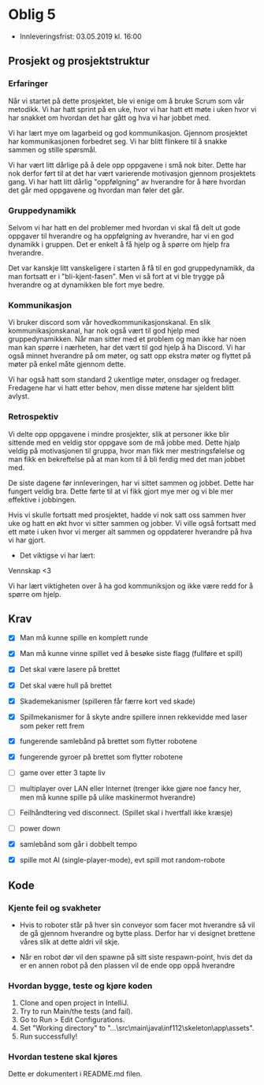 # Oblig 5
- Innleveringsfrist: 03.05.2019 kl. 16:00

## Prosjekt og prosjektstruktur

### Erfaringer

Når vi startet på dette prosjektet, ble vi enige om å bruke Scrum som
vår metodikk. Vi har hatt sprint på en uke, hvor vi har hatt ett møte
i uken hvor vi har snakket om hvordan det har gått og hva vi har
jobbet med.

Vi har lært mye om lagarbeid og god kommunikasjon. Gjennom prosjektet
har kommunikasjonen forbedret seg. Vi har blitt flinkere til å snakke
sammen og stille spørsmål.

Vi har vært litt dårlige på å dele opp oppgavene i små nok biter.
Dette har nok derfor ført til at det har vært varierende motivasjon
gjennom prosjektets gang. Vi har hatt litt dårlig "oppfølgning" av
hverandre for å høre hvordan det går med oppgavene og hvordan man
føler det går.

### Gruppedynamikk

Selvom vi har hatt en del problemer med hvordan vi skal få delt ut
gode oppgaver til hverandre og ha oppfølgning av hverandre, har vi en
god dynamikk i gruppen. Det er enkelt å få hjelp og å spørre om hjelp
fra hverandre.

Det var kanskje litt vanskeligere i starten å få til en god
gruppedynamikk, da man fortsatt er i "bli-kjent-fasen". Men vi så fort
at vi ble trygge på hverandre og at dynamikken ble fort mye bedre.

### Kommunikasjon
Vi bruker discord som vår hovedkommunikasjonskanal. En slik
kommunikasjonskanal, har nok også vært til god hjelp med
gruppedynamikken. Når man sitter med et problem og man ikke har noen
man kan spørre i nærheten, har det vært til god hjelp å ha Discord.
Vi har også minnet hverandre på om møter, og satt opp ekstra møter og
flyttet på møter på enkel måte gjennom dette.

Vi har også hatt som standard 2 ukentlige møter, onsdager og fredager.
Fredagene har vi hatt etter behov, men disse møtene har sjeldent blitt
avlyst.

### Retrospektiv

Vi delte opp oppgavene i mindre prosjekter, slik at personer ikke blir
sittende med en veldig stor oppgave som de må jobbe med. Dette hjalp
veldig på motivasjonen til gruppa, hvor man fikk mer mestringsfølelse
og man fikk en bekreftelse på at man kom til å bli ferdig med det man
jobbet med.

De siste dagene før innleveringen, har vi sittet sammen og jobbet.
Dette har fungert veldig bra. Dette førte til at vi fikk gjort mye
mer og vi ble mer effektive i jobbingen.

Hvis vi skulle fortsatt med prosjektet, hadde vi nok satt oss sammen
hver uke og hatt en økt hvor vi sitter sammen og jobber. Vi ville også
fortsatt med ett møte i uken hvor vi merger alt sammen og oppdaterer
hverandre på hva vi har gjort. 

- Det viktigse vi har lært:

Vennskap <3

Vi har lært viktigheten over å ha god kommuniksjon og ikke være redd
for å spørre om hjelp.


## Krav

- [X] Man må kunne spille en komplett runde

- [X] Man må kunne vinne spillet ved å besøke siste flagg
  (fullføre et spill)

- [X] Det skal være lasere på brettet

- [X] Det skal være hull på brettet

- [X] Skademekanismer (spilleren får færre kort ved skade)

- [X] Spillmekanismer for å skyte andre spillere innen rekkevidde med
  laser som peker rett frem

- [X] fungerende samlebånd på brettet som flytter robotene

- [X] fungerende gyroer på brettet som flytter robotene

- [ ] game over etter 3 tapte liv

- [ ] multiplayer over LAN eller Internet (trenger ikke gjøre noe fancy
  her, men må kunne spille på ulike maskinermot hverandre)

- [ ] Feilhåndtering ved disconnect. (Spillet skal i hvertfall ikke
  kræsje)

- [ ] power down

- [X] samlebånd som går i dobbelt tempo

- [X] spille mot AI (single-player-mode), evt spill mot random-robote

## Kode

### Kjente feil og svakheter
- Hvis to roboter står på hver sin conveyor som facer mot hverandre 
  så vil de gå gjennom hverandre og bytte plass. Derfor har vi designet brettene
  våres slik at dette aldri vil skje.

- Når en robot dør vil den spawne på sitt siste respawn-point,
  hvis det da er en annen robot på den plassen vil de ende opp oppå hverandre

### Hvordan bygge, teste og kjøre koden
1. Clone and open project in IntelliJ.
2. Try to run Main/the tests (and fail).
3. Go to Run > Edit Configurations.
4. Set "Working directory" to "...\src\main\java\inf112\skeleton\app\assets".
5. Run successfully!

### Hvordan testene skal kjøres
Dette er dokumentert i README.md filen.
